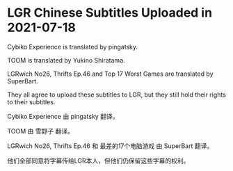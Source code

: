 # LGR Chinese Subtitles Uploaded in 2021-07-18

Cybiko Experience is translated by pingatsky. 

TOOM is translated by Yukino Shiratama. 

LGRwich No26, Thrifts Ep.46 and Top 17 Worst Games are translated by SuperBart.  

They all agree to upload these subtitles to LGR, but they still hold their rights to their subtitles. 

Cybiko Experience 由 pingatsky 翻译。 

TOOM 由 雪野子 翻译。 

LGRwich No26, Thrifts Ep.46 和 最差的17个电脑游戏 由 SuperBart 翻译。 

他们全部同意将字幕传给LGR本人，但他们仍保留这些字幕的权利。 